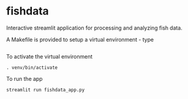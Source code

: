 # fishdata
Interactive streamlit application for processing and analyzing fish data.

A Makefile is provided to setup a virtual environment - type
```make
```

To activate the virtual environment
```
. venv/bin/activate
```

To run the app
```
streamlit run fishdata_app.py
```
